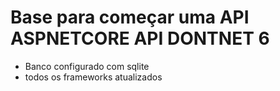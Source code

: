 # Base para começar uma API ASPNETCORE API DONTNET 6
- Banco configurado com sqlite 
- todos os frameworks atualizados
